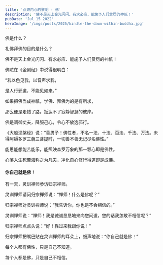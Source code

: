 ```yaml
---
title: '点燃内心的黎明 - 佛'
description: '佛不是天上金光闪闪、有求必应、能施予人们赏罚的神祇！'
pubDate: 'Jul 15 2022'
heroImage: '/imgs/posts/2025/kindle-the-dawn-within-buddha.jpg'
---
```


佛是什么？

礼佛拜佛的目的是什么？

佛不是天上金光闪闪、有求必应、能施予人们赏罚的神祇！

佛陀在《金刚经》中说得很明白：

“若以色见我，以音声求我，

是人行邪道，不能见如来。”

如果把佛当成神祇，学佛、拜佛为的是有所求，

那么便是走错了路，抵达不了寂静智慧的彼岸。

佛是调御丈夫，降服己心，令心不放逸邪行。

《大般涅槃经》说：“善男子！佛性者，不名一法、十法、百法、千法、万法。未得阿耨多罗三藐三菩提时，一切善不善无记尽名佛性。”

能思能想能苦能乐，能照映森罗万象的那一颗心即是佛性。

心落入生死苦海称之为凡夫，净化自心修行得道即是成佛。

#### 你自己就是佛！ 

有一天，灵训禅师参访归宗禅师。

灵训禅师请问归宗禅师说：“禅师！什么是佛呢？”

归宗禅师对灵训禅师说：“我告诉你，你也是不会相信的。”

灵训禅师说：“禅师！我是诚诚恳恳地来向您问道，您的话我怎敢不相信呢？”

归宗禅师点点头说：“好！靠过来我跟你说！”

归宗禅师把嘴巴贴在灵训禅师的耳朵上，细声地说：“你自己就是佛！”

每个人都有佛性，只是自己不知道。

每个人都是佛，只是自己不相信。
